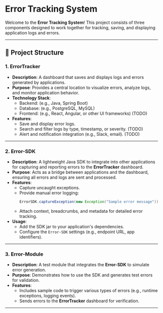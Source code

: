 # Error Tracking System

Welcome to the **Error Tracking System**! This project consists of three components designed to work together for tracking, saving, and displaying application logs and errors. 

---

## 📂 Project Structure

### 1. **ErrorTracker**  
   - **Description**: A dashboard that saves and displays logs and errors generated by applications.  
   - **Purpose**: Provides a central location to visualize errors, analyze logs, and monitor application behavior.
   - **Technology Stack**:
     - Backend: (e.g., Java, Spring Boot)  
     - Database: (e.g., PostgreSQL, MySQL)  
     - Frontend: (e.g., React, Angular, or other UI frameworks)   (TODO)
   - **Features**:
     - Save and display error logs.
     - Search and filter logs by type, timestamp, or severity.  (TODO)
     - Alert and notification integration (e.g., Slack, email).  (TODO)

---

### 2. **Error-SDK**  
   - **Description**: A lightweight Java SDK to integrate into other applications for capturing and reporting errors to the **ErrorTracker** dashboard.  
   - **Purpose**: Acts as a bridge between applications and the dashboard, ensuring all errors and logs are sent and processed.  
   - **Features**:
     - Capture uncaught exceptions.
     - Provide manual error logging:
       ```java
       ErrorSDK.captureException(new Exception("Sample error message"));
       ```
     - Attach context, breadcrumbs, and metadata for detailed error tracking.  
   - **Usage**:
     - Add the SDK jar to your application's dependencies.
     - Configure the `Error-SDK` settings (e.g., endpoint URL, app identifiers).

---

### 3. **Error-Module**  
   - **Description**: A test module that integrates the **Error-SDK** to simulate error generation.  
   - **Purpose**: Demonstrates how to use the SDK and generates test errors for validation.  
   - **Features**:
     - Includes sample code to trigger various types of errors (e.g., runtime exceptions, logging events).
     - Sends errors to the **ErrorTracker** dashboard for verification.

---
